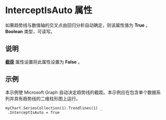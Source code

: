 
# InterceptIsAuto 属性

如果趋势线与数值轴的交叉点由回归分析自动确定，则该属性值为  **True** 。 **Boolean** 类型，可读写。


## 说明

 **[截获](9c7c4193-8f9d-0f33-74c7-055a9124320e.md)** 属性设置将此属性设置为 **False** 。


## 示例

本示例使 Microsoft Graph 自动决定趋势线的截距。本示例应在包含单个数据系列并具有趋势线的二维柱形图上运行。


```
myChart.SeriesCollection(1).Trendlines(1) _ 
 .InterceptIsAuto = True
```

